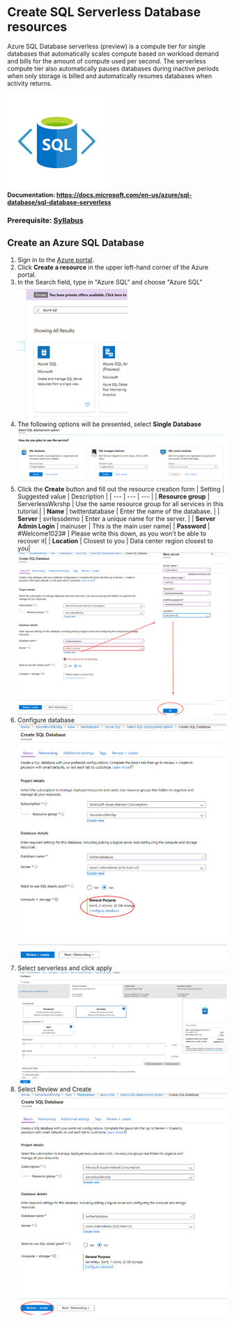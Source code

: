 # Create SQL Serverless Database resources

Azure SQL Database serverless (preview) is a compute tier for single databases that automatically scales compute based on workload demand and bills for the amount of compute used per second. The serverless compute tier also automatically pauses databases during inactive periods when only storage is billed and automatically resumes databases when activity returns.

![Banner](media/azure-sql-banner.png)
<br>**Documentation: https://docs.microsoft.com/en-us/azure/sql-database/sql-database-serverless**
### Prerequisite: [Syllabus](./readme.md)

## Create an Azure SQL Database

1. Sign in to the [Azure portal](https://portal.azure.com/).
1. Click **Create a resource** in the upper left-hand corner of the Azure portal.
1. In the Search field, type in "Azure SQL" and choose "Azure SQL"  
![Search for Azure SQL](media/24-search-azure-sql.png)
1. The following options will be presented, select **Single Database**
![Single Database](media/25-sql-server-options.png)
1. Click the **Create** button and fill out the resource creation form
    | Setting      |  Suggested value   | Description                                        |
    | --- | --- | --- |
    | **Resource group** | ServerlessWkrshp | Use the same resource group for all services in this tutorial.| 
    | **Name** | twitterdatabase | Enter the name of the database. |
    | **Server** | svrlessdemo | Enter a unique name for the server. |
    | **Server Admin Login** | mainuser | This is the main user name|
    | **Password** | #Welcome1023# | Please write this down, as you won't be able to recover it|
    | **Location** | Closest to you | Data center region closest to you|    
![Configure Database Server](media/27-configure-database-server.png)
1. Configure database
![Configure Database](media/28-configure-database.png)
1. Select serverless and click apply
![Select Serverless Computing](media/29-select-serverless.png)
1. Select Review and Create
![Select Review and Create](media/30-sql-review-create.png)
